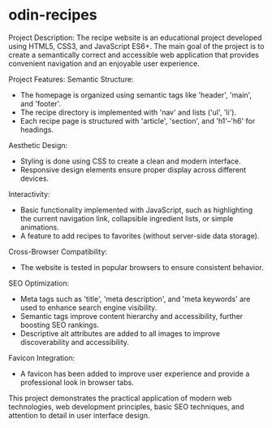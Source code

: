 # odin-recipes

Project Description:
The recipe website is an educational project developed using HTML5, CSS3, and JavaScript ES6+. 
The main goal of the project is to create a semantically correct and accessible web application that provides convenient navigation and an enjoyable user experience.

Project Features:
Semantic Structure:
- The homepage is organized using semantic tags like 'header', 'main', and 'footer'.
- The recipe directory is implemented with 'nav' and lists ('ul', 'li').
- Each recipe page is structured with 'article', 'section', and 'h1'–'h6' for headings.

Aesthetic Design:
- Styling is done using CSS to create a clean and modern interface.
- Responsive design elements ensure proper display across different devices.

Interactivity:
- Basic functionality implemented with JavaScript, such as highlighting the current navigation link, collapsible ingredient lists, or simple animations.
- A feature to add recipes to favorites (without server-side data storage).

Cross-Browser Compatibility:
- The website is tested in popular browsers to ensure consistent behavior.

SEO Optimization:
- Meta tags such as 'title', 'meta description', and 'meta keywords' are used to enhance search engine visibility.
- Semantic tags improve content hierarchy and accessibility, further boosting SEO rankings.
- Descriptive alt attributes are added to all images to improve discoverability and accessibility.

Favicon Integration:
- A favicon has been added to improve user experience and provide a professional look in browser tabs.

This project demonstrates the practical application of modern web technologies, web development principles, basic SEO techniques, and attention to detail in user interface design.
